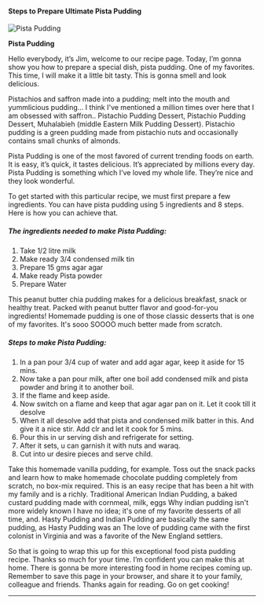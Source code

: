             

#### Steps to Prepare Ultimate Pista Pudding

![Pista Pudding](https://img-global.cpcdn.com/recipes/02194dce88dab8ce/751x532cq70/pista-pudding-recipe-main-photo.jpg)

**Pista Pudding**

Hello everybody, it’s Jim, welcome to our recipe page. Today, I’m gonna show you how to prepare a special dish, pista pudding. One of my favorites. This time, I will make it a little bit tasty. This is gonna smell and look delicious.

Pistachios and saffron made into a pudding; melt into the mouth and yummlicious pudding… I think I've mentioned a million times over here that I am obsessed with saffron.. Pistachio Pudding Dessert, Pistachio Pudding Dessert, Muhalabieh (middle Eastern Milk Pudding Dessert). Pistachio pudding is a green pudding made from pistachio nuts and occasionally contains small chunks of almonds.

Pista Pudding is one of the most favored of current trending foods on earth. It is easy, it’s quick, it tastes delicious. It’s appreciated by millions every day. Pista Pudding is something which I’ve loved my whole life. They’re nice and they look wonderful.

To get started with this particular recipe, we must first prepare a few ingredients. You can have pista pudding using 5 ingredients and 8 steps. Here is how you can achieve that.

##### The ingredients needed to make Pista Pudding:

1.  Take 1/2 litre milk
2.  Make ready 3/4 condensed milk tin
3.  Prepare 15 gms agar agar
4.  Make ready Pista powder
5.  Prepare Water

This peanut butter chia pudding makes for a delicious breakfast, snack or healthy treat. Packed with peanut butter flavor and good-for-you ingredients! Homemade pudding is one of those classic desserts that is one of my favorites. It's sooo SOOOO much better made from scratch.

##### Steps to make Pista Pudding:

1.  In a pan pour 3/4 cup of water and add agar agar, keep it aside for 15 mins.
2.  Now take a pan pour milk, after one boil add condensed milk and pista powder and bring it to another boil.
3.  If the flame and keep aside.
4.  Now switch on a flame and keep that agar agar pan on it. Let it cook till it desolve
5.  When it all desolve add that pista and condensed milk batter in this. And give it a nice stir. Add clr and let it cook for 5 mins.
6.  Pour this in ur serving dish and refrigerate for setting.
7.  After it sets, u can garnish it with nuts and waraq.
8.  Cut into ur desire pieces and serve child.

Take this homemade vanilla pudding, for example. Toss out the snack packs and learn how to make homemade chocolate pudding completely from scratch, no box-mix required. This is an easy recipe that has been a hit with my family and is a richly. Traditional American Indian Pudding, a baked custard pudding made with cornmeal, milk, eggs Why indian pudding isn't more widely known I have no idea; it's one of my favorite desserts of all time, and. Hasty Pudding and Indian Pudding are basically the same pudding, as Hasty Pudding was an The love of pudding came with the first colonist in Virginia and was a favorite of the New England settlers.

So that is going to wrap this up for this exceptional food pista pudding recipe. Thanks so much for your time. I’m confident you can make this at home. There is gonna be more interesting food in home recipes coming up. Remember to save this page in your browser, and share it to your family, colleague and friends. Thanks again for reading. Go on get cooking!

* * *